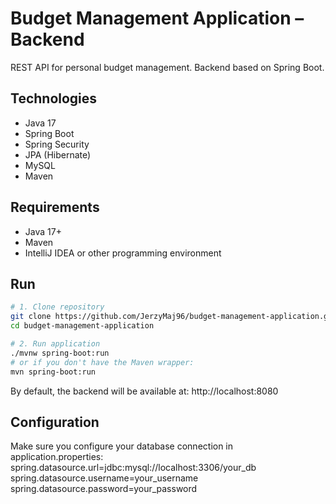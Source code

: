 # Budget Management Application – Backend

REST API for personal budget management. Backend based on Spring Boot.

## Technologies

- Java 17
- Spring Boot
- Spring Security
- JPA (Hibernate)
- MySQL 
- Maven

## Requirements

- Java 17+
- Maven
- IntelliJ IDEA or other programming environment

## Run

```bash
# 1. Clone repository
git clone https://github.com/JerzyMaj96/budget-management-application.git
cd budget-management-application

# 2. Run application
./mvnw spring-boot:run
# or if you don't have the Maven wrapper:
mvn spring-boot:run

```

By default, the backend will be available at:
http://localhost:8080

## Configuration
Make sure you configure your database connection in application.properties: 
spring.datasource.url=jdbc:mysql://localhost:3306/your_db
spring.datasource.username=your_username
spring.datasource.password=your_password


